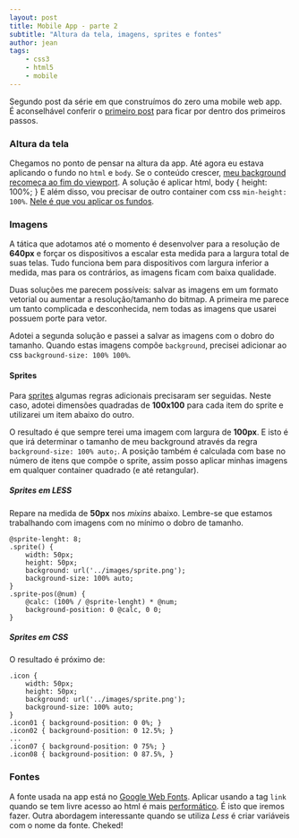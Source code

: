 ```yaml
---
layout: post
title: Mobile App - parte 2
subtitle: "Altura da tela, imagens, sprites e fontes"
author: jean
tags:
    - css3
    - html5
    - mobile
---
```


Segundo post da série em que construímos do zero uma mobile web app.<br> É aconselhável conferir o [primeiro post](//gri.fo/blog/mobile-app-parte-1) para ficar por dentro dos primeiros passos.

### Altura da tela

Chegamos no ponto de pensar na altura da app. Até agora eu estava aplicando o fundo no `html` e `body`. Se o conteúdo crescer, [meu background recomeça ao fim do viewport](http://jsbin.com/apotoz/1). A solução é aplicar
    html, body { height: 100%; }
E além disso, vou precisar de outro container com css `min-height: 100%`. [Nele é que vou aplicar os fundos](http://jsbin.com/apotoz/2).

### Imagens

A tática que adotamos até o momento é desenvolver para a resolução de **640px** e forçar os dispositivos a escalar esta medida para a largura total de suas telas. Tudo funciona bem para dispositivos com largura inferior a medida, mas para os contrários, as imagens ficam com baixa qualidade.

Duas soluções me parecem possíveis: salvar as imagens em um formato vetorial ou aumentar a resolução/tamanho do bitmap. A primeira me parece um tanto complicada e desconhecida, nem todas as imagens que usarei possuem porte para vetor. 

Adotei a segunda solução e passei a salvar as imagens com o dobro do tamanho. Quando estas imagens compõe `background`, precisei adicionar ao css `background-size: 100% 100%`. 


#### Sprites
Para [sprites](http://css-tricks.com/css-sprites) algumas regras adicionais precisaram ser seguidas. Neste caso, adotei dimensões quadradas de **100x100** para cada item do sprite e utilizarei um item abaixo do outro.

O resultado é que sempre terei uma imagem com largura de **100px**. E isto é que irá determinar o tamanho de meu background através da regra `background-size: 100% auto;`. A posição também é calculada com base no número de itens que compõe o sprite, assim posso aplicar minhas imagens em qualquer container quadrado (e até retangular).

##### Sprites em LESS
Repare na medida de **50px** nos *mixins* abaixo. Lembre-se que estamos trabalhando com imagens com no mínimo o dobro de tamanho.

<pre><code class="no-highlight">@sprite-lenght: 8;
.sprite() {
    width: 50px;
    height: 50px;
    background: url('../images/sprite.png');
    background-size: 100% auto;
}
.sprite-pos(@num) {
    @calc: (100% / @sprite-lenght) * @num;
    background-position: 0 @calc, 0 0;
}</code></pre>

##### Sprites em CSS
O resultado é próximo de:

<pre><code class="no-highlight">.icon {
	width: 50px;
	height: 50px;
	background: url('../images/sprite.png');
	background-size: 100% auto;
}
.icon01 { background-position: 0 0%; }
.icon02 { background-position: 0 12.5%; }
...
.icon07 { background-position: 0 75%; }
.icon08 { background-position: 0 87.5%, }</code></pre>

### Fontes
A fonte usada na app está no [Google Web Fonts](http://www.google.com/webfonts). Aplicar usando a tag ``link`` quando se tem livre acesso ao html é mais [performático](http://www.stevesouders.com/blog/2009/04/09/dont-use-import). É isto que iremos fazer. Outra abordagem interessante quando se utiliza *Less* é criar variáveis com o nome da fonte. Cheked!